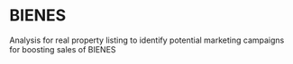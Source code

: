 # BIENES
Analysis for real property listing to identify potential marketing campaigns for boosting sales of BIENES
